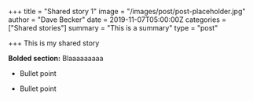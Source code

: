 +++
title = "Shared story 1"
image = "/images/post/post-placeholder.jpg"
author = "Dave Becker"
date = 2019-11-07T05:00:00Z
categories = ["Shared stories"]
summary = "This is a summary"
type = "post"

+++
This is my shared story

**Bolded section:** Blaaaaaaaaa

* Bullet point

* Bullet point
